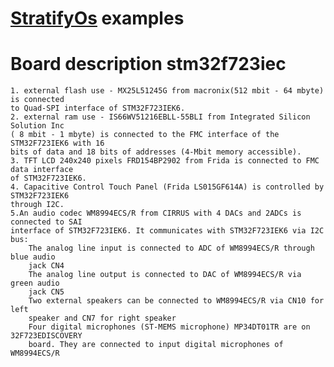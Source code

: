 [StratifyOs](https://github.com/StratifyLabs/StratifyOS) examples
=====================

Board description stm32f723iec
==============================
    1. external flash use - MX25L51245G from macronix(512 mbit - 64 mbyte) is connected
    to Quad-SPI interface of STM32F723IEK6.
    2. external ram use - IS66WV51216EBLL-55BLI from Integrated Silicon Solution Inc
    ( 8 mbit - 1 mbyte) is connected to the FMC interface of the STM32F723IEK6 with 16
    bits of data and 18 bits of addresses (4-Mbit memory accessible).
    3. TFT LCD 240x240 pixels FRD154BP2902 from Frida is connected to FMC data interface
    of STM32F723IEK6.
    4. Capacitive Control Touch Panel (Frida LS015GF614A) is controlled by STM32F723IEK6
    through I2C.
    5.An audio codec WM8994ECS/R from CIRRUS with 4 DACs and 2ADCs is connected to SAI
    interface of STM32F723IEK6. It communicates with STM32F723IEK6 via I2C bus:
        The analog line input is connected to ADC of WM8994ECS/R through blue audio 
        jack CN4
        The analog line output is connected to DAC of WM8994ECS/R via green audio 
        jack CN5
        Two external speakers can be connected to WM8994ECS/R via CN10 for left 
        speaker and CN7 for right speaker
        Four digital microphones (ST-MEMS microphone) MP34DT01TR are on 32F723EDISCOVERY 
        board. They are connected to input digital microphones of WM8994ECS/R